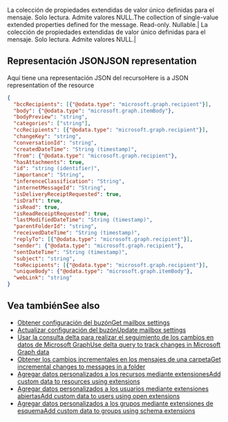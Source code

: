 <span data-ttu-id="5a0aa-p122">La colección de propiedades extendidas de valor único definidas para el mensaje. Solo lectura. Admite valores NULL.</span><span class="sxs-lookup"><span data-stu-id="5a0aa-p122">The collection of single-value extended properties defined for the message. Read-only. Nullable.</span></span>| La colección de propiedades extendidas de valor único definidas para el mensaje. Solo lectura. Admite valores NULL.|


## <span data-ttu-id="5a0aa-330">Representación JSON</span><span class="sxs-lookup"><span data-stu-id="5a0aa-330">JSON representation</span></span>
<a id="json-representation" class="xliff"></a>

<span data-ttu-id="5a0aa-331">Aquí tiene una representación JSON del recurso</span><span class="sxs-lookup"><span data-stu-id="5a0aa-331">Here is a JSON representation of the resource</span></span>

<!-- {
  "blockType": "resource",
  "optionalProperties": [
    "attachments",
    "extensions",
    "singleValueExtendedProperties",
    "multiValueExtendedProperties"
  ],
  "keyProperty": "id",
  "@odata.type": "microsoft.graph.message"
}-->

```json
{
  "bccRecipients": [{"@odata.type": "microsoft.graph.recipient"}],
  "body": {"@odata.type": "microsoft.graph.itemBody"},
  "bodyPreview": "string",
  "categories": ["string"],
  "ccRecipients": [{"@odata.type": "microsoft.graph.recipient"}],
  "changeKey": "string",
  "conversationId": "string",
  "createdDateTime": "String (timestamp)",
  "from": {"@odata.type": "microsoft.graph.recipient"},
  "hasAttachments": true,
  "id": "string (identifier)",
  "importance": "String",
  "inferenceClassification": "String",
  "internetMessageId": "String",
  "isDeliveryReceiptRequested": true,
  "isDraft": true,
  "isRead": true,
  "isReadReceiptRequested": true,
  "lastModifiedDateTime": "String (timestamp)",
  "parentFolderId": "string",
  "receivedDateTime": "String (timestamp)",
  "replyTo": [{"@odata.type": "microsoft.graph.recipient"}],
  "sender": {"@odata.type": "microsoft.graph.recipient"},
  "sentDateTime": "String (timestamp)",
  "subject": "string",
  "toRecipients": [{"@odata.type": "microsoft.graph.recipient"}],
  "uniqueBody": {"@odata.type": "microsoft.graph.itemBody"},
  "webLink": "string"
}

```

## <span data-ttu-id="5a0aa-332">Vea también</span><span class="sxs-lookup"><span data-stu-id="5a0aa-332">See also</span></span>
<a id="see-also" class="xliff"></a>

- [<span data-ttu-id="5a0aa-333">Obtener configuración del buzón</span><span class="sxs-lookup"><span data-stu-id="5a0aa-333">Get mailbox settings</span></span>](../api/user_get_mailboxsettings.md) 
- [<span data-ttu-id="5a0aa-334">Actualizar configuración del buzón</span><span class="sxs-lookup"><span data-stu-id="5a0aa-334">Update mailbox settings</span></span>](../api/user_update_mailboxsettings.md)
- [<span data-ttu-id="5a0aa-335">Usar la consulta delta para realizar el seguimiento de los cambios en datos de Microsoft Graph</span><span class="sxs-lookup"><span data-stu-id="5a0aa-335">Use delta query to track changes in Microsoft Graph data</span></span>](../../../concepts/delta_query_overview.md)
- [<span data-ttu-id="5a0aa-336">Obtener los cambios incrementales en los mensajes de una carpeta</span><span class="sxs-lookup"><span data-stu-id="5a0aa-336">Get incremental changes to messages in a folder</span></span>](../../../concepts/delta_query_messages.md)
- [<span data-ttu-id="5a0aa-337">Agregar datos personalizados a los recursos mediante extensiones</span><span class="sxs-lookup"><span data-stu-id="5a0aa-337">Add custom data to resources using extensions</span></span>](../../../concepts/extensibility_overview.md)
- [<span data-ttu-id="5a0aa-338">Agregar datos personalizados a los usuarios mediante extensiones abiertas</span><span class="sxs-lookup"><span data-stu-id="5a0aa-338">Add custom data to users using open extensions</span></span>](../../../concepts/extensibility_open_users.md)
- [<span data-ttu-id="5a0aa-339">Agregar datos personalizados a los grupos mediante extensiones de esquema</span><span class="sxs-lookup"><span data-stu-id="5a0aa-339">Add custom data to groups using schema extensions</span></span>](../../../concepts/extensibility_schema_groups.md)


<!-- uuid: 8fcb5dbc-d5aa-4681-8e31-b001d5168d79
2015-10-25 14:57:30 UTC -->
<!-- {
  "type": "#page.annotation",
  "description": "message resource",
  "keywords": "",
  "section": "documentation",
  "tocPath": ""
}-->
